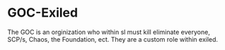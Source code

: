 # GOC-Exiled
The GOC is an orginization who within sl must kill eliminate everyone, SCP/s, Chaos, the Foundation, ect. They are a custom role within exiled.
